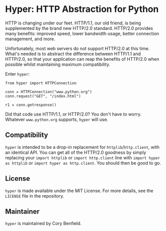 # Hyper: HTTP Abstraction for Python

HTTP is changing under our feet. HTTP/1.1, our old friend, is being
supplemented by the brand new HTTP/2.0 standard. HTTP/2.0 provides many
benefits: improved speed, lower bandwidth usage, better connection management,
and more.

Unfortunately, most web servers do not support HTTP/2.0 at this time. What's
needed is to abstract the difference between HTTP/1.1 and HTTP/2.0, so that
your application can reap the benefits of HTTP/2.0 when possible whilst
maintaining maximum compatibility.

Enter `hyper`:

    from hyper import HTTPConnection

    conn = HTTPConnection("www.python.org")
    conn.request("GET", "/index.html")

    r1 = conn.getresponse()

Did that code use HTTP/1.1, or HTTP/2.0? You don't have to worry. Whatever
`www.python.org` supports, `hyper` will use.

## Compatibility

`hyper` is intended to be a drop-in replacement for `httplib`/`http.client`,
with an identical API. You can get all of the HTTP/2.0 goodness by simply
replacing your `import httplib` or `import http.client` line with
`import hyper as httplib` or `import hyper as http.client`. You should then be
good to go.

## License

`hyper` is made available under the MIT License. For more details, see the
`LICENSE` file in the repository.

## Maintainer

`hyper` is maintained by Cory Benfield.
